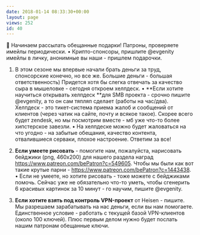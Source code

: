 ```yaml
---
date: 2018-01-14 08:33:30+00:00
layout: page
views: 252
id: 40
---
```


🎁 Начинаем рассылать обещанные подарки! Патроны, проверяете имейлы периодически.
• Крипто-спонсоры, пришлите @evgenity имейлы в личку, анонимные вы наши - пришлем подарочки.

1) В этом сезоне мы впервые начали брать деньги за труд, спонсорские конечно, но все же. Большие деньги - большая ответственность) Придется хотя бы слегка отвечать за качество сыра в мышеловке - сегодня откроем хелпдеск.
• **Если хотите научиться открывать хелпдеск **для SMB проекта - срочно пишите @evgenity, а то он сам тяпляп сделает (работы на час/два). Хелпдеск - это тикет-система приема жалоб и сообщений от клиентов (через чатик на сайте, почту и всякое такое). Скорее всего будет zendesk, но мы посмотрим вместе - мб уже что-то более хипстерское завезли.
• На хелпдеске можно будет жаловаться на что угодно - на забытые обещания, качество контента, отвалившиеся серваки, плохое настроение. Ответим за все!

2) **Если умеете рисовать** - помогите нам, пожалуйста, нарисовать бейджики (png, 460x200) для нашего раздела наград https://www.patreon.com/bePatron?c=549605. Чтобы мы были как вот такие крутые парни - https://www.patreon.com/bePatron?c=1443438.
• Если не умеете, но хотите рисовать - тоже можете с бейджиками помочь. Сейчас уже не обязательно что-то уметь, чтобы сгенерить 6 красивых картинок за 10 минут - го научим, пишите @evgenity.

3) **Если хотите взять под контроль VPN-проект** от Heisen - пишите. Мы разрешаем зарабатывать на нас деньги, если вы нам помогаете. Единственное условие - работать с текущей базой VPN-клиентов (около 100 ключей). Плюс первым делом нужно будет послать нашим патронам обещанные ключи.


